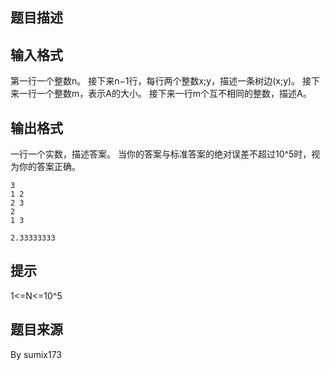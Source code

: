 


## 题目描述
## 输入格式
第一行一个整数n。
接下来n−1行，每行两个整数x;y，描述一条树边(x;y)。
接下来一行一个整数m，表示A的大小。
接下来一行m个互不相同的整数，描述A。
## 输出格式
一行一个实数，描述答案。
当你的答案与标准答案的绝对误差不超过10^5时，视为你的答案正确。

```input1
3
1 2
2 3
2
1 3

```
```output1
2.33333333
```

## 提示
1<=N<=10^5
## 题目来源
By sumix173


